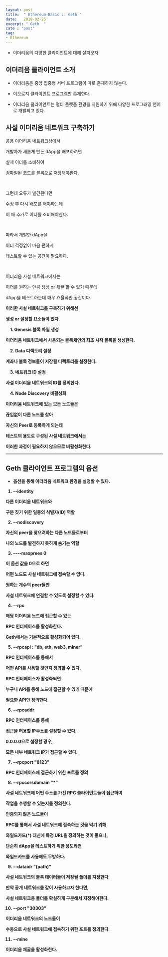 ```yaml
---
layout: post
title:  " Ethereum-Basic :: Geth "
date:   2018-02-25
excerpt: " Geth  "
cate : "post"
tag:
- Ethereum
---
```


* 이더리움의 다양한 클라이언트에 대해 살펴보자.

## 이더리움 클라이언트 소개

* 이더리움은 중앙 집중형 서버 프로그램이 따로 존재하지 않는다.

* 이오로지 클라이언트 프로그램만 존재한다.

* 이더리움 클라이언트는 멀티 플랫폼 환경을 지원하기 위해 다양한 프로그래밍 언어로 개발되고 있다.


## 사설 이더리움 네트워크 구축하기

공용 이더리움 네트워크상에서 

개발자가 새롭게 만든 dApp을 배포하려면

실제 이더를 소비하여 

컴파일된 코드를 블록으로 저장해야한다.

<br>

그런데 오류가 발견된다면 

수정 후 다시 배포를 해야하는데 

이 때 추가로 이더를 소비해야한다.

<br>

따라서 개발한 dApp을 

이더 걱정없이 마음 편하게

테스트할 수 있는 공간이 필요하다.

<br>

이더리움 사설 네트워크에서는 

이더를 원하는 만큼 생성 or 채굴 할 수 있기 때문에

dApp을 테스트하는데 매우 효율적인 공간이다.

<b>

이러한 사설 네트워크를 구축하기 위해선

생성 or 설정할 요소들이 있다.

　1. Genesis 블록 파일 생성 

이더리움 네트워크에서 사용되는 블록체인의 최초 시작 블록을 생성한다.

　2. Data 디렉토리 설정

계좌나 블록 정보들이 저장될 디렉토리를 설정한다.

　3. 네트워크 ID 설정

사설 이더리움 네트워크의 ID를 정의한다.

　4. Node Discovery 비활성화

이더리움 네트워크에 있는 모든 노드들은

끊임없이 다른 노드를 찾아 

자신의 Peer로 등록하게 되는데

테스트의 용도로 구성된 사설 네트워크에서는

이러한 과정이 필요하지 않으므로 비활성화한다.


---

## Geth 클라이언트 프로그램의 옵션

* 옵션을 통해 이더리움 네트워크 환경을 설정할 수 있다.

1. \--identity

다른 이더리움 네트워크와 

구분 짓기 위한 일종의 식별자(ID) 역할


2. \--nodiscovery

자신의 peer을 찾으려하는 다른 노드들로부터

나의 노드를 발견하지 못하게 숨기는 역할

3. \----maxprees 0

이 옵션 값을 0으로 하면 

어떤 노드도 사설 네트워크에 접속할 수 없다.

원하는 개수의 peer들만 

사설 네트워크에 연결할 수 있도록 설정할 수 있다.

4. \--rpc

해당 이더리움 노드에 접근할 수 있는 

RPC 인터페이스를 활성화한다.

Geth에서는 기본적으로 활성화되어 있다.

5. \--rpcapi : "db, eth, web3, miner"

RPC 인터페이스를 통해서 

어떤 API를 사용할 것인지 정의할 수 있다.

RPC 인터페이스가 활성화되면

누구나 API를 통해 노드에 접근할 수 있기 때문에

필요한 API만 정의한다.

6. \--rpcaddr

RPC 인터페이스를 통해 

접근을 허용할 IP주소를 설정할 수 있다.

0.0.0.0으로 설정할 경우,

모든 내부 네트워크 IP가 접근할 수 있다.

7. \--rpcport "8123"

RPC 인터페이스에 접근하기 위한 포트를 정의

8. \--rpccorsdomain "*"

사설 네트워크에 어떤 주소를 가진 RPC 클라이언트들이 접근하여

작업을 수행할 수 있는지를 정의한다.

인증되지 않은 노드들이

RPC를 통해서 사설 네트워크에 접속하는 것을 막기 위해

와일드카드(*) 대신에 특정 URL을 정의하는 것이 좋으나,

단순히 dApp을 테스트하기 위한 용도라면 

와일드카드를 사용해도 무방하다.

9. \--dataidr "(path)"

사설 네트워크의 블록 데이터들이 저장될 폴더를 지정한다.

만약 공개 네트워크를 같이 사용하고자 한다면,

사설 네트워크용 폴더를 확실하게 구분해서 지정해야한다.

10. \--port "30303"

이더리움 네트워크의 노드들이

수동으로 사설 네트워크에 접속하기 위한 포트를 정의한다.

11. \--mine

이더리움 채굴을 활성화한다.





